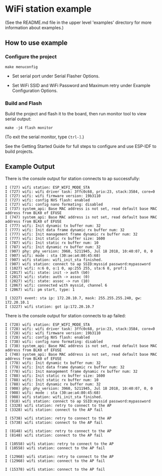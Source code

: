 # WiFi station example

(See the README.md file in the upper level 'examples' directory for more information about examples.)


## How to use example

### Configure the project

```
make menuconfig
```

* Set serial port under Serial Flasher Options.

* Set WiFi SSID and WiFi Password and Maximum retry under Example Configuration Options.

### Build and Flash

Build the project and flash it to the board, then run monitor tool to view serial output:

```
make -j4 flash monitor
```

(To exit the serial monitor, type ``Ctrl-]``.)

See the Getting Started Guide for full steps to configure and use ESP-IDF to build projects.

## Example Output

There is the console output for station connects to ap successfully:
```
I (727) wifi station: ESP_WIFI_MODE_STA
I (727) wifi: wifi driver task: 3ffc0c68, prio:23, stack:3584, core=0
I (727) wifi: wifi firmware version: 19b3110
I (727) wifi: config NVS flash: enabled
I (727) wifi: config nano formating: disabled
I (737) system_api: Base MAC address is not set, read default base MAC address from BLK0 of EFUSE
I (747) system_api: Base MAC address is not set, read default base MAC address from BLK0 of EFUSE
I (777) wifi: Init dynamic tx buffer num: 32
I (777) wifi: Init data frame dynamic rx buffer num: 32
I (777) wifi: Init management frame dynamic rx buffer num: 32
I (777) wifi: Init static rx buffer size: 1600
I (787) wifi: Init static rx buffer num: 10
I (787) wifi: Init dynamic rx buffer num: 32
I (907) phy: phy_version: 3960, 5211945, Jul 18 2018, 10:40:07, 0, 0
I (907) wifi: mode : sta (30:ae:a4:80:45:68)
I (907) wifi station: wifi_init_sta finished.
I (907) wifi station: connect to ap SSID:myssid password:mypassword
I (1027) wifi: n:6 0, o:1 0, ap:255 255, sta:6 0, prof:1
I (2017) wifi: state: init -> auth (b0)
I (2017) wifi: state: auth -> assoc (0)
I (2027) wifi: state: assoc -> run (10)
I (2067) wifi: connected with myssid, channel 6
I (2067) wifi: pm start, type: 1

I (3227) event: sta ip: 172.20.10.7, mask: 255.255.255.240, gw: 172.20.10.1
I (3227) wifi station: got ip:172.20.10.7
```

There is the console output for station connects to ap failed:
```
I (728) wifi station: ESP_WIFI_MODE_STA
I (728) wifi: wifi driver task: 3ffc0c68, prio:23, stack:3584, core=0
I (728) wifi: wifi firmware version: 19b3110
I (728) wifi: config NVS flash: enabled
I (738) wifi: config nano formating: disabled
I (738) system_api: Base MAC address is not set, read default base MAC address from BLK0 of EFUSE
I (748) system_api: Base MAC address is not set, read default base MAC address from BLK0 of EFUSE
I (778) wifi: Init dynamic tx buffer num: 32
I (778) wifi: Init data frame dynamic rx buffer num: 32
I (778) wifi: Init management frame dynamic rx buffer num: 32
I (788) wifi: Init static rx buffer size: 1600
I (788) wifi: Init static rx buffer num: 10
I (788) wifi: Init dynamic rx buffer num: 32
I (908) phy: phy_version: 3960, 5211945, Jul 18 2018, 10:40:07, 0, 0
I (908) wifi: mode : sta (30:ae:a4:80:45:68)
I (908) wifi station: wifi_init_sta finished.
I (918) wifi station: connect to ap SSID:myssid password:mypassword
I (3328) wifi station: retry to connect to the AP
I (3328) wifi station: connect to the AP fail

I (5738) wifi station: retry to connect to the AP
I (5738) wifi station: connect to the AP fail

I (8148) wifi station: retry to connect to the AP
I (8148) wifi station: connect to the AP fail

I (10558) wifi station: retry to connect to the AP
I (10558) wifi station: connect to the AP fail

I (12968) wifi station: retry to connect to the AP
I (12968) wifi station: connect to the AP fail

I (15378) wifi station: connect to the AP fail
```
